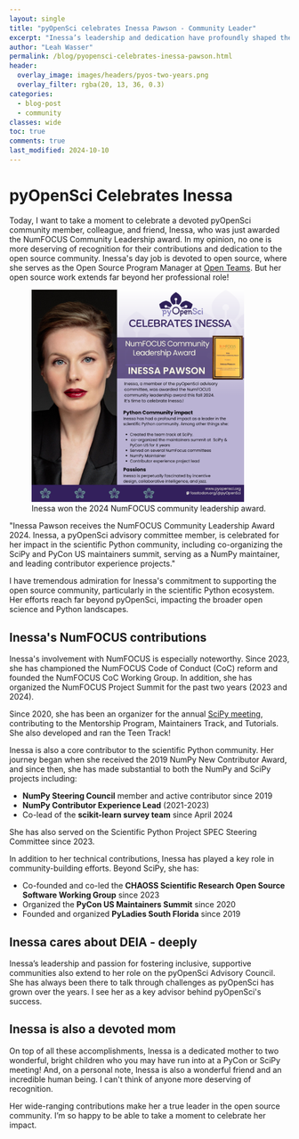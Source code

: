 ```yaml
---
layout: single
title: "pyOpenSci celebrates Inessa Pawson - Community Leader"
excerpt: "Inessa’s leadership and dedication have profoundly shaped the open source community, from NumFOCUS to NumPy and SciPy. Learn more about her impact and contributions."
author: "Leah Wasser"
permalink: /blog/pyopensci-celebrates-inessa-pawson.html
header:
  overlay_image: images/headers/pyos-two-years.png
  overlay_filter: rgba(20, 13, 36, 0.3)
categories:
  - blog-post
  - community
classes: wide
toc: true
comments: true
last_modified: 2024-10-10
---
```


# pyOpenSci Celebrates Inessa

Today, I want to take a moment to celebrate a devoted pyOpenSci community member, colleague, and friend, Inessa, who was just awarded the NumFOCUS Community Leadership award. In my opinion, no one is more deserving of recognition for their contributions and dedication to the open source community. Inessa's day job is devoted to open source, where she serves as the Open Source Program Manager at [Open Teams](https://otincubator.com/team.html). But her open source work extends far beyond her professional role!

<figure>
    <a href="/images/people/Inessa-NumFocus-award-fall-2024.png">
    <img src="/images/people/Inessa-NumFocus-award-fall-2024.png" style="max-width:90%" alt=" Portrait of Inessa Pawson, recipient of the NumFOCUS Community Leadership Award 2024. In the image, Inessa has light skin, blue eyes, and is wearing red lipstick. Her hair is styled up, and she is dressed in a black blazer with a professional, confident expression. The background on the right side of the image is purple with the pyOpenSci logo at the top and a headline that reads: pyOpenSci Celebrates Inessa. Below this, there is text that announces her award. The image of the award certificate is shown next to her name. The text on the image highlights Inessa’s leadership in the scientific Python community, including her involvement with SciPy, PyCon US, NumPy, and NumFOCUS.">
    </a>
    <figcaption>Inessa won the 2024 NumFOCUS community leadership award.
    </figcaption>
</figure>

"Inessa Pawson receives the NumFOCUS Community Leadership Award 2024. Inessa, a pyOpenSci advisory committee member, is celebrated for her impact in the scientific Python community, including co-organizing the SciPy and PyCon US maintainers summit, serving as a NumPy maintainer, and leading contributor experience projects."

I have tremendous admiration for Inessa's commitment to supporting the open source community, particularly in the scientific Python ecosystem. Her efforts reach far beyond pyOpenSci, impacting the broader open science and Python landscapes.

## Inessa's NumFOCUS contributions

Inessa's involvement with NumFOCUS is especially noteworthy. Since 2023, she has championed the NumFOCUS Code of Conduct (CoC) reform and founded the NumFOCUS CoC Working Group. In addition, she has organized the NumFOCUS Project Summit for the past two years (2023 and 2024).

Since 2020, she has been an organizer for the annual [SciPy meeting](https://www.scipy2024.scipy.org/), contributing to the Mentorship Program, Maintainers Track, and Tutorials. She also developed and ran the Teen Track!

Inessa is also a core contributor to the scientific Python community. Her journey began when she received the 2019 NumPy New Contributor Award, and since then, she has made substantial to both the NumPy and SciPy projects including:

- **NumPy Steering Council** member and active contributor since 2019
- **NumPy Contributor Experience Lead** (2021-2023)
- Co-lead of the **scikit-learn survey team** since April 2024

She has also served on the Scientific Python Project SPEC Steering Committee since 2023.

In addition to her technical contributions, Inessa has played a key role in community-building efforts. Beyond SciPy, she has:

- Co-founded and co-led the **CHAOSS Scientific Research Open Source Software Working Group** since 2023
- Organized the **PyCon US Maintainers Summit** since 2020
- Founded and organized **PyLadies South Florida** since 2019

## Inessa cares about DEIA - deeply

Inessa’s leadership and passion for fostering inclusive, supportive communities also extend to her role on the pyOpenSci Advisory Council. She has always been there to talk through challenges as pyOpenSci has grown over the years. I see her as a key advisor behind pyOpenSci's success.

## Inessa is also a devoted mom

On top of all these accomplishments, Inessa is a dedicated mother to two wonderful, bright children who you may have run into at a PyCon or SciPy meeting! And, on a personal note, Inessa is also a wonderful friend and an incredible human being. I can't think of anyone more deserving of recognition.

Her wide-ranging contributions make her a true leader in the open source community. I’m so happy to be able to take a moment to celebrate her impact.
